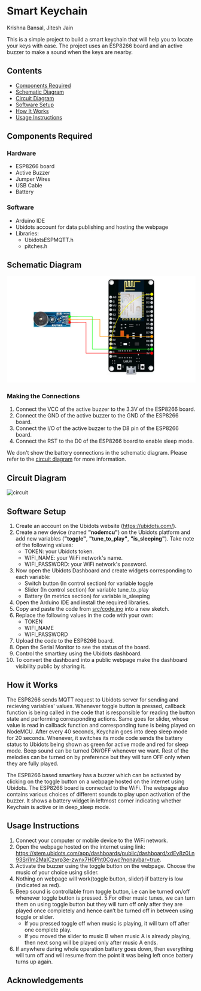 # Smart Keychain

Krishna Bansal, Jitesh Jain

This is a simple project to build a smart keychain that will help you to locate your keys with ease. The project uses an ESP8266 board and an active buzzer to make a sound when the keys are nearby.

## Contents

- [Components Required](#components-required)
- [Schematic Diagram](#schematic-diagram)
- [Circuit Diagram](#circuit-diagram)
- [Software Setup](#software-setup)
- [How It Works](#how-it-works)
- [Usage Instructions](#usage-instructions)

## Components Required

### Hardware

- ESP8266 board
- Active Buzzer
- Jumper Wires
- USB Cable
- Battery

### Software

- Arduino IDE
- Ubidots account for data publishing and hosting the webpage
- Libraries:
  - UbidotsESPMQTT.h
  - pitches.h

## Schematic Diagram

![block](images/block.svg)

### Making the Connections

1. Connect the VCC of the active buzzer to the 3.3V of the ESP8266 board.
2. Connect the GND of the active buzzer to the GND of the ESP8266 board.
3. Connect the I/O of the active buzzer to the D8 pin of the ESP8266 board.
4. Connect the RST to the D0 of the ESP8266 board to enable sleep mode.

We don't show the battery connections in the schematic diagram. Please refer to the [circuit diagram](#circuit-diagram) for more information.

## Circuit Diagram

![circuit](images/circuit.png)

## Software Setup

1. Create an account on the Ubidots website (<https://ubidots.com/>).
2. Create a new device (named **"nodemcu"**) on the Ubidots platform and add new variables (**"toggle"**, **"tune_to_play"**, **"is_sleeping"**). Take note of the following values:
    - TOKEN: your Ubidots token.
    - WIFI_NAME: your WiFi network's name.
    - WIFI_PASSWORD: your WiFi network's password.
3. Now open the Ubidots Dashboard and create widgets corresponding to each variable:
    - Switch button (In control section) for variable toggle
    - Slider (In control section) for variable tune_to_play
    - Battery (In metrics section) for variable is_sleeping
4. Open the Arduino IDE and install the required libraries.
5. Copy and paste the code from [src/code.ino](src/code.ino) into a new sketch.
6. Replace the following values in the code with your own:
    - TOKEN
    - WIFI_NAME
    - WIFI_PASSWORD
7. Upload the code to the ESP8266 board.
8. Open the Serial Monitor to see the status of the board.
9. Control the smartkey using the Ubidots dashboard.
10. To convert the dashboard into a public webpage make the dashboard visibility public by sharing it.

## How it Works

The ESP8266 sends MQTT request to Ubidots server for sending and recieving variables' values. Whenever toggle button is pressed, callback function is being called in the code that is responsible for reading the button state and performing corresponding actions. Same goes for slider, whose value is read in callback function and corresponding tune is being played on NodeMCU. After every 40 seconds, Keychain goes into deep sleep mode for 20 seconds. Whenever, it switches its mode code sends the battery status to Ubidots being shown as green for active mode and red for sleep mode. Beep sound can be turned ON/OFF whenever we want. Rest of the melodies can be turned on by preference but they will turn OFF only when they are fully played.

The ESP8266 based smartkey has a buzzer which can be activated by clicking on the toggle button on a webpage hosted on the internet using Ubidots. The ESP8266 board is connected to the WiFi. The webpage also contains various choices of different sounds to play upon activation of the buzzer. It shows a battery widget in leftmost corner indicating whether Keychain is active or in deep_sleep mode.

## Usage Instructions

1. Connect your computer or mobile device to the WiFi network.
2. Open the webpage hosted on the internet using link: https://stem.ubidots.com/app/dashboards/public/dashboard/xdEy8z0Ln93Sri1m2MaICzyrp3e-zwnx7H0Pht0Cgwc?nonavbar=true.
3. Activate the buzzer using the toggle button on the webpage. Choose the music of your choice using slider.
4. Nothing on webpage will work(toggle button, slider) if battery is low (indicated as red).
5. Beep sound is controllable from toggle button, i.e can be turned on/off whenever toggle button is pressed.
5.For other music tunes, we can turn them on using toggle button but they will turn off only after they are played once completely and hence can’t be turned off in between using toggle or slider.
   - If you pressed toggle off when music is playing, it will turn off after one complete play.
   - If you moved the slider to music B when music A is already playing, then next song will be played only after music A ends.
6. If anywhere during whole operation battery goes down, then everything will turn off and will resume from the point it was being left once battery turns up again.




## Acknowledgements
